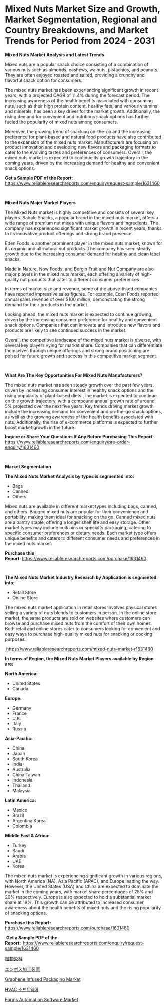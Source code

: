<p><h1>Mixed Nuts Market Size and Growth, Market Segmentation, Regional and Country Breakdowns, and Market Trends for Period from 2024 -  2031</h1></p><p><strong>Mixed Nuts Market Analysis and Latest Trends</strong></p>
<p><p>Mixed nuts are a popular snack choice consisting of a combination of various nuts such as almonds, cashews, walnuts, pistachios, and peanuts. They are often enjoyed roasted and salted, providing a crunchy and flavorful snack option for consumers.</p><p>The mixed nuts market has been experiencing significant growth in recent years, with a projected CAGR of 11.4% during the forecast period. The increasing awareness of the health benefits associated with consuming nuts, such as their high protein content, healthy fats, and various vitamins and minerals, has been a key driver for the market growth. Additionally, the rising demand for convenient and nutritious snack options has further fueled the popularity of mixed nuts among consumers.</p><p>Moreover, the growing trend of snacking on-the-go and the increasing preference for plant-based and natural food products have also contributed to the expansion of the mixed nuts market. Manufacturers are focusing on product innovation and developing new flavors and packaging formats to cater to the evolving tastes and preferences of consumers. Overall, the mixed nuts market is expected to continue its growth trajectory in the coming years, driven by the increasing demand for healthy and convenient snack options.</p></p>
<p><strong>Get a Sample PDF of the Report:&nbsp;</strong> <a href="https://www.reliableresearchreports.com/enquiry/request-sample/1631460">https://www.reliableresearchreports.com/enquiry/request-sample/1631460</a></p>
<p>&nbsp;</p>
<p><strong>Mixed Nuts Major Market Players</strong></p>
<p><p>The Mixed Nuts market is highly competitive and consists of several key players. Sahale Snacks, a popular brand in the mixed nuts market, offers a wide range of premium nut mixes with unique flavors and ingredients. The company has experienced significant market growth in recent years, thanks to its innovative product offerings and strong brand presence.</p><p>Eden Foods is another prominent player in the mixed nuts market, known for its organic and all-natural nut products. The company has seen steady growth due to the increasing consumer demand for healthy and clean label snacks.</p><p>Made in Nature, Now Foods, and Bergin Fruit and Nut Company are also major players in the mixed nuts market, each offering a variety of high-quality nut products that cater to different consumer preferences.</p><p>In terms of market size and revenue, some of the above-listed companies have reported impressive sales figures. For example, Eden Foods reported annual sales revenue of over $100 million, demonstrating the strong demand for their products in the market.</p><p>Looking ahead, the mixed nuts market is expected to continue growing, driven by the increasing consumer preference for healthy and convenient snack options. Companies that can innovate and introduce new flavors and products are likely to see continued success in the market.</p><p>Overall, the competitive landscape of the mixed nuts market is diverse, with several key players vying for market share. Companies that can differentiate themselves through unique offerings and strong brand positioning are poised for future growth and success in this competitive market segment.</p></p>
<p>&nbsp;</p>
<p><strong>What Are The Key Opportunities For Mixed Nuts Manufacturers?</strong></p>
<p><p>The mixed nuts market has seen steady growth over the past few years, driven by increasing consumer interest in healthy snack options and the rising popularity of plant-based diets. The market is expected to continue on this growth trajectory, with a compound annual growth rate of around 5% projected over the next five years. Key trends driving market growth include the increasing demand for convenient and on-the-go snack options, as well as the growing awareness of the health benefits associated with nuts. Additionally, the rise of e-commerce platforms is expected to further boost market growth in the future.</p></p>
<p><strong>Inquire or Share Your Questions If Any Before Purchasing This Report:</strong> <a href="https://www.reliableresearchreports.com/enquiry/pre-order-enquiry/1631460">https://www.reliableresearchreports.com/enquiry/pre-order-enquiry/1631460</a></p>
<p>&nbsp;</p>
<p><strong>Market Segmentation</strong></p>
<p><strong>The Mixed Nuts Market Analysis by types is segmented into:</strong></p>
<p><ul><li>Bags</li><li>Canned</li><li>Others</li></ul></p>
<p><p>Mixed nuts are available in different market types including bags, canned, and others. Bagged mixed nuts are popular for their convenience and portability, making them ideal for snacking on the go. Canned mixed nuts are a pantry staple, offering a longer shelf life and easy storage. Other market types may include bulk bins or specialty packaging, catering to specific consumer preferences or dietary needs. Each market type offers unique benefits and caters to different consumer needs and preferences in the mixed nuts market.</p></p>
<p><strong>Purchase this Report:&nbsp;</strong><a href="https://www.reliableresearchreports.com/purchase/1631460">https://www.reliableresearchreports.com/purchase/1631460</a></p>
<p>&nbsp;</p>
<p><strong>The Mixed Nuts Market Industry Research by Application is segmented into:</strong></p>
<p><ul><li>Retail Store</li><li>Online Store</li></ul></p>
<p><p>The mixed nuts market application in retail stores involves physical stores selling a variety of nuts blends to customers in person. In the online store market, the same products are sold on websites where customers can browse and purchase mixed nuts from the comfort of their own homes. Both retail and online stores cater to consumers looking for convenient and easy ways to purchase high-quality mixed nuts for snacking or cooking purposes.</p></p>
<p><a href="https://www.reliableresearchreports.com/mixed-nuts-market-r1631460">&nbsp;https://www.reliableresearchreports.com/mixed-nuts-market-r1631460</a></p>
<p><strong>In terms of Region, the Mixed Nuts Market Players available by Region are:</strong></p>
<p>
    <p> <strong> North America: </strong>
        <ul>
            <li>United States</li>
            <li>Canada</li>
        </ul>
        </p> 
    <p> <strong> Europe: </strong>
        <ul>
            <li>Germany</li>
            <li>France</li>
            <li>U.K.</li>
            <li>Italy</li>
            <li>Russia</li>
        </ul>
        </p> 
    <p> <strong> Asia-Pacific: </strong>
        <ul>
            <li>China</li>
            <li>Japan</li>
            <li>South Korea</li>
            <li>India</li>
            <li>Australia</li>
            <li>China Taiwan</li>
            <li>Indonesia</li>
            <li>Thailand</li>
            <li>Malaysia</li>
        </ul>
        </p> 
    <p> <strong> Latin America: </strong>
        <ul>
            <li>Mexico</li>
            <li>Brazil</li>
            <li>Argentina Korea</li>
            <li>Colombia</li>
        </ul>
        </p> 
    <p> <strong> Middle East & Africa: </strong>
        <ul>
            <li>Turkey</li>
            <li>Saudi</li>
            <li>Arabia</li>
            <li>UAE</li>
            <li>Korea</li>
        </ul>
    </p>
    </p>
<p><p>The mixed nuts market is experiencing significant growth in various regions, with North America (NA), Asia Pacific (APAC), and Europe leading the way. However, the United States (USA) and China are expected to dominate the market in the coming years, with market share percentages of 25% and 20% respectively. Europe is also expected to hold a substantial market share at 18%. This growth can be attributed to increased consumer awareness about the health benefits of mixed nuts and the rising popularity of snacking options.</p></p>
<p><strong>Purchase this Report: </strong><a href="https://www.reliableresearchreports.com/purchase/1631460">https://www.reliableresearchreports.com/purchase/1631460</a></p>
<p>&nbsp;<strong>Get a Sample PDF of the Report:&nbsp;&nbsp;</strong><a href="https://www.reliableresearchreports.com/enquiry/request-sample/1631460">https://www.reliableresearchreports.com/enquiry/request-sample/1631460</a></p>
<p><strong></strong></p>
<p><p><a href="https://medium.com/@harmonybogan1944/%E9%87%8E%E8%8F%9C%E6%9F%93%E6%96%99%E5%B8%82%E5%A0%B4-%E5%B8%82%E5%A0%B4%E3%82%B7%E3%82%A7%E3%82%A2-%E5%B8%82%E5%A0%B4%E3%83%88%E3%83%AC%E3%83%B3%E3%83%89-%E5%B0%86%E6%9D%A5%E3%81%AE%E6%88%90%E9%95%B7%E3%82%92%E6%8E%A2%E3%82%8B-789dc50a7c9e">植物染料</a></p><p><a href="https://medium.com/@deonboer2023/%E3%82%A8%E3%83%B3%E3%83%9C%E3%82%B9%E5%8A%A0%E5%B7%A5%E6%A9%9F%E5%99%A8%E5%B8%82%E5%A0%B4-2031%E5%B9%B4%E3%81%BE%E3%81%A7%E3%81%AE%E6%88%90%E5%8A%9F%E3%81%99%E3%82%8B%E3%83%93%E3%82%B8%E3%83%8D%E3%82%B9%E6%88%A6%E7%95%A5%E3%81%AE%E9%8D%B5%E3%82%92%E4%BA%88%E6%B8%AC-618903bfae10">エンボス加工装置</a></p><p><a href="https://issuu.com/reportprime-2/docs/graphene-infused-packaging-market-size-2030.pptx">Graphene Infused Packaging Market</a></p><p><a href="https://github.com/CliftonFisher9067/Market-Research-Report-List-1/blob/main/636478817385.md">HVAC 소프트웨어</a></p><p><a href="https://issuu.com/reportprime-2/docs/forms-automation-software-market-size-2030.pptx">Forms Automation Software Market</a></p></p>